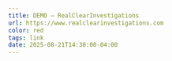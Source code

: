 ```yaml
---
title: DEMO — RealClearInvestigations
url: https://www.realclearinvestigations.com
color: red
tags: link
date: 2025-08-21T14:30:00-04:00
---
```

